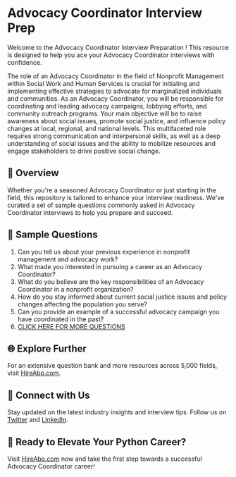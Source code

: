 # Advocacy Coordinator Interview Prep

Welcome to the Advocacy Coordinator Interview Preparation ! This resource is designed to help you ace your Advocacy Coordinator interviews with confidence.

The role of an Advocacy Coordinator in the field of Nonprofit Management within Social Work and Human Services is crucial for initiating and implementing effective strategies to advocate for marginalized individuals and communities. As an Advocacy Coordinator, you will be responsible for coordinating and leading advocacy campaigns, lobbying efforts, and community outreach programs. Your main objective will be to raise awareness about social issues, promote social justice, and influence policy changes at local, regional, and national levels. This multifaceted role requires strong communication and interpersonal skills, as well as a deep understanding of social issues and the ability to mobilize resources and engage stakeholders to drive positive social change.

## 🚀 Overview

Whether you're a seasoned Advocacy Coordinator or just starting in the field, this repository is tailored to enhance your interview readiness. We've curated a set of sample questions commonly asked in Advocacy Coordinator interviews to help you prepare and succeed.

## 📝 Sample Questions

1. Can you tell us about your previous experience in nonprofit management and advocacy work?
2. What made you interested in pursuing a career as an Advocacy Coordinator?
3. What do you believe are the key responsibilities of an Advocacy Coordinator in a nonprofit organization?
4. How do you stay informed about current social justice issues and policy changes affecting the population you serve?
5. Can you provide an example of a successful advocacy campaign you have coordinated in the past?
6. [CLICK HERE FOR MORE QUESTIONS](https://hireabo.com/job/13_3_8/Advocacy%20Coordinator)

## 🌐 Explore Further

For an extensive question bank and more resources across 5,000 fields, visit [HireAbo.com](https://www.hireabo.com).

## 📱 Connect with Us

Stay updated on the latest industry insights and interview tips. Follow us on [Twitter](https://twitter.com/hireabo) and [LinkedIn](https://www.linkedin.com/in/hire-abo-3609972a8/).

## 🚀 Ready to Elevate Your Python Career?

Visit [HireAbo.com](https://www.hireabo.com) now and take the first step towards a successful Advocacy Coordinator career!